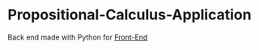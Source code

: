# Propositional-Calculus-Application
Back end made with Python for [Front-End](https://github.com/p2424630/PCA-Front)
